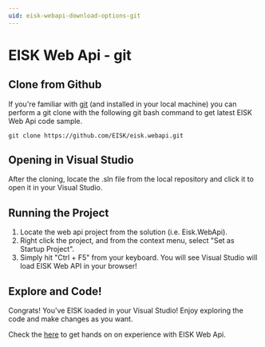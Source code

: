 ```yaml
---
uid: eisk-webapi-download-options-git
---
```

# EISK Web Api - git

## Clone from Github

If you're familiar with [git](https://git-scm.com/) (and installed in your local machine) you can perform a git clone with the following git bash command to get latest EISK Web Api code sample.

`git clone https://github.com/EISK/eisk.webapi.git`

## Opening in Visual Studio

After the cloning, locate the .sln file from the local repository and click it to open it in your Visual Studio. 

## Running the Project

1) Locate the web api project from the solution (i.e. Eisk.WebApi). 
2) Right click the project, and from the context menu, select "Set as Startup Project". 
3) Simply hit "Ctrl + F5" from your keyboard. You will see Visual Studio will load EISK Web API in your browser!

## Explore and Code!

Congrats! You've EISK loaded in your Visual Studio! Enjoy exploring the code and make changes as you want.

Check the [here](xref:eisk-webapi-handson-walkthrough-create-service-api) to get hands on on experience with EISK Web Api. 


